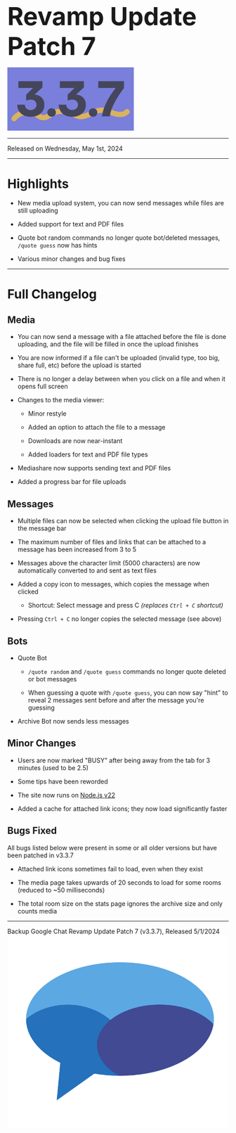 <h1 style="font-size:4em;margin-bottom:0.25em;">
    Revamp Update Patch 7
</h1>

<img src="/public/v3.3.7.svg" height="10%" alt="v3.3.7">

<hr>

Released on Wednesday, May 1st, 2024

<hr>

<style>
    h1 {
        font-size: 2em;
    }
</style>

# Highlights

- New media upload system, you can now send messages while files are still uploading

- Added support for text and PDF files

- Quote bot random commands no longer quote bot/deleted messages, `/quote guess` now has hints

- Various minor changes and bug fixes

<hr>

# Full Changelog

## Media

- You can now send a message with a file attached before the file is done uploading, and the file will be filled in once the upload finishes

- You are now informed if a file can't be uploaded (invalid type, too big, share full, etc) before the upload is started

- There is no longer a delay between when you click on a file and when it opens full screen

- Changes to the media viewer:

  - Minor restyle

  - Added an option to attach the file to a message

  - Downloads are now near-instant

  - Added loaders for text and PDF file types

- Mediashare now supports sending text and PDF files

- Added a progress bar for file uploads

## Messages

- Multiple files can now be selected when clicking the upload file button in the message bar

- The maximum number of files and links that can be attached to a message has been increased from 3 to 5

- Messages above the character limit (5000 characters) are now automatically converted to and sent as text files

- Added a copy icon to messages, which copies the message when clicked

  - Shortcut: Select message and press C *(replaces `Ctrl + C` shortcut)*

- Pressing `Ctrl + C` no longer copies the selected message (see above)

## Bots

- Quote Bot

  - `/quote random` and `/quote guess` commands no longer quote deleted or bot messages

  - When guessing a quote with `/quote guess`, you can now say "hint" to reveal 2 messages sent before and after the message you're guessing

- Archive Bot now sends less messages

## Minor Changes

- Users are now marked "BUSY" after being away from the tab for 3 minutes (used to be 2.5)

- Some tips have been reworded

- The site now runs on [Node.js v22](https://nodejs.org/en/blog/announcements/v22-release-announce)

- Added a cache for attached link icons; they now load significantly faster

## Bugs Fixed

All bugs listed below were present in some or all older versions but have been patched in v3.3.7

- Attached link icons sometimes fail to load, even when they exist

- The media page takes upwards of 20 seconds to load for some rooms (reduced to ~50 milliseconds)

- The total room size on the stats page ignores the archive size and only counts media

<hr>

Backup Google Chat Revamp Update Patch 7 (v3.3.7), Released 5/1/2024  
<img src="../public/logo.svg" height="10%" alt="Backup Google Chat">
